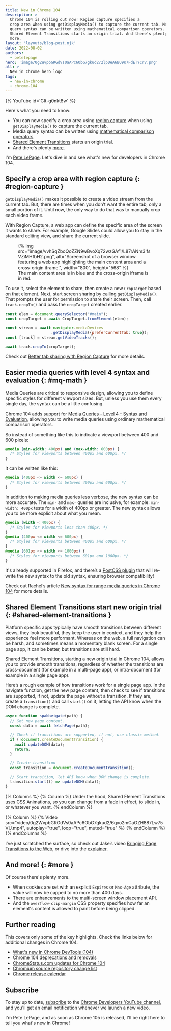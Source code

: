 ```yaml
---
title: New in Chrome 104
description: >
  Chrome 104 is rolling out now! Region capture specifies a
  crop area when using getDisplayMedia() to capture the current tab. Media
  query syntax can be written using mathematical comparison operators.
  Shared Element Transitions starts an origin trial. And there's plenty
  more.
layout: 'layouts/blog-post.njk'
date: 2022-08-02
authors:
  - petelepage
hero: 'image/0g2WvpbGRGdVs0aAPc6ObG7gkud2/2lpDeA6BU9K7FdETYCrV.png'
alt: >
  New in Chrome hero logo
tags:
  - new-in-chrome
  - chrome-104
---
```


{% YouTube id='GIt-g0nkt8w' %}

Here's what you need to know:

* You can now specify a crop area using [region capture](#region-capture)
  when using `getDisplayMedia()` to capture the current tab.
* Media query syntax can be written using
  [mathematical comparison operators](#mq-math).
* [Shared Element Transitions](#shared-element-transitions) starts an
  origin trial.
* And there's plenty [more](#more).

I'm [Pete LePage](https://petelepage.com). Let's dive in and
see what's new for developers in Chrome 104.

## Specify a crop area with region capture {: #region-capture }

`getDisplayMedia()` makes it possible to create a video stream from the current
tab. But, there are times when you don’t want the entire tab, only a small
portion of it. Until now, the only way to do that was to manually crop each
video frame.

With Region Capture, a web app can define the specific area of the screen it
wants to share. For example, Google Slides could allow you to stay in the
standard editing view, and share the current slide.

<figure>
  {% Img src="image/vvhSqZboQoZZN9wBvoXq72wzGAf1/L87rANm3IfsVZiMHfbH2.png", alt="Screenshot of a browser window featuring a web app highlighting the main content area and a cross-origin iframe.", width="800", height="568" %}
  <figcaption>
    The main content area is in blue and the cross-origin iframe is in red.
  </figcaption>
</figure>

To use it, select the element to share, then create a new `CropTarget` based on
that element. Next, start screen sharing by calling `getDisplayMedia()`. That
prompts the user for permission to share their screen. Then, call
`track.cropTo()` and pass the `cropTarget` created earlier.

```js
const elem = document.querySelector("#main");
const cropTarget = await CropTarget.fromElement(elem);

const stream = await navigator.mediaDevices
                    .getDisplayMedia({preferCurrentTab: true});
const [track] = stream.getVideoTracks();

await track.cropTo(cropTarget);
```

Check out [Better tab sharing with Region Capture](/docs/web-platform/region-capture/)
for more details.

## Easier media queries with level 4 syntax and evaluation {: #mq-math }

Media Queries are critical to responsive design, allowing you to define
specific styles for different viewport sizes. But, unless you use them every
single day, the syntax can be a little confusing.

Chrome 104 adds support for [Media Queries - Level 4 - Syntax and Evaluation][mq-l4-se],
allowing you to write media queries using ordinary mathematical comparison
operators.

So instead of something like this to indicate a viewport between 400 and 600
pixels:

```css
@media (min-width: 400px) and (max-width: 600px) {
  /* Styles for viewports between 400px and 600px. */
}
```

It can be written like this:

```css
@media (400px <= width <= 600px) {
  /* Styles for viewports between 400px and 600px. */
}
```

In addition to making media queries less verbose, the new syntax can be more
accurate. The `min-` and `max-` queries are inclusive, for example:
`min-width: 400px` tests for a width of 400px or greater. The new syntax
allows you to be more explicit about what you mean.

```css
@media (width < 400px) {
  /* Styles for viewports less than 400px. */
}
@media (400px <= width <= 600px) {
  /* Styles for viewports between 400px and 600px. */
}
@media (601px <= width <= 1000px) {
  /* Styles for viewports between 601px and 1000px. */
}
```

It's already supported in Firefox, and there’s a
[PostCSS plugin](https://github.com/postcss/postcss-media-minmax) that will
re-write the new syntax to the old syntax, ensuring browser compatibility!

Check out Rachel’s article
[New syntax for range media queries in Chrome 104](/blog/media-query-range-syntax/)
for more details.

## Shared Element Transitions start new origin trial {: #shared-element-transitions }

Platform specific apps typically have smooth transitions between different views,
they look beautiful, they keep the user in context, and they help the
experience feel more performant. Whereas on the web, a full navigation can be
harsh, and sometimes means a momentary blank screen. For a single page app,
it can be better, but transitions are still hard.

Shared Element Transitions, starting a new [origin trial][set-ot] in Chrome
104, allows you to provide smooth transitions, regardless of whether the
transitions are cross-document (for example in a multi-page app), or
intra-document (for example in a single page app).

Here’s a rough example of how transitions work for a single page app. In the
navigate function, get the new page content, then check to see if transitions
are supported, if not, update the page without a transition. If they are,
create a `transition()` and call `start()` on it, letting the API know when
the DOM change is complete.

```js
async function spaNavigate(path) {
  // Get new page content.
  const data = await fetchPage(path);

  // Check if transitions are supported, if not, use classic method.
  if (!document.createDocumentTransition) {
    await updateDOM(data);
    return;
  }

  // Create transition
  const transition = document.createDocumentTransition();

  // Start transition, let API know when DOM change is complete.
  transition.start(() => updateDOM(data));
}
```

{% Columns %}
{% Column %}
Under the hood, Shared Element Transitions uses CSS Animations, so you can
change from a fade in effect, to slide in, or whatever you want.
{% endColumn %}

{% Column %}
{% Video src="video/0g2WvpbGRGdVs0aAPc6ObG7gkud2/6qxo2mCaOZH887Lw75VU.mp4", autoplay="true", loop="true", muted="true" %}
{% endColumn %}
{% endColumns %}

I’ve just scratched the surface, so check out Jake’s video
[Bringing Page Transitions to the Web](https://www.youtube.com/watch?v=JCJUPJ_zDQ4),
or dive into the [explainer][set-explainer].

## And more! {: #more }

Of course there's plenty more.

* When cookies are set with an explicit `Expires` or `Max-Age` attribute,
  the value will now be capped to no more than 400 days.
* There are enhancements to the multi-screen window placement API.
* And the `overflow-clip-margin` CSS property specifies how far an element's
  content is allowed to paint before being clipped.

## Further reading

This covers only some of the key highlights. Check the links below for
additional changes in Chrome 104.

* [What's new in Chrome DevTools (104)](/blog/new-in-devtools-104/)
* [Chrome 104 deprecations and removals](/blog/deps-rems-104/)
* [ChromeStatus.com updates for Chrome 104](https://www.chromestatus.com/features#milestone%3D104)
* [Chromium source repository change list](https://chromium.googlesource.com/chromium/src/+log/103.0.5060.60..104.0.5112.84)
* [Chrome release calendar](https://chromiumdash.appspot.com/schedule)

## Subscribe

To stay up to date, [subscribe](https://goo.gl/6FP1a5) to the
[Chrome Developers YouTube channel](https://www.youtube.com/user/ChromeDevelopers/),
and you'll get an email notification whenever we launch a new video.

I'm Pete LePage, and as soon as Chrome 105 is released, I'll be right here to
tell you what's new in Chrome!

[mq-l4-se]: https://www.w3.org/TR/mediaqueries-4/#mq-range-context
[set-explainer]: https://github.com/WICG/shared-element-transitions/blob/main/explainer.md
[set-ot]: /origintrials/#/view_trial/1762033354208706561
